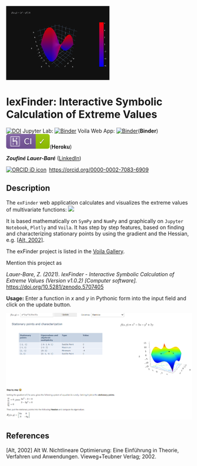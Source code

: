 <img src=Figures/fig2.svg height='200' >

# IexFinder: Interactive Symbolic Calculation of Extreme Values

[![DOI](https://zenodo.org/badge/424138887.svg)](https://zenodo.org/badge/latestdoi/424138887) Jupyter Lab: [![Binder](https://mybinder.org/badge_logo.svg)](https://mybinder.org/v2/gh/zolabar/IexFinder/HEAD) Voila Web App: [![Binder](https://mybinder.org/badge_logo.svg)](https://mybinder.org/v2/gh/zolabar/iexfinder/main?urlpath=voila%2Frender%2F/iexfinder_voila.ipynb)(**Binder**) [![example badge](Figures/succeeded.svg)](https://iexfinder.herokuapp.com/)(**Heroku**)


***Zoufiné Lauer-Baré*** ([LinkedIn](https://www.linkedin.com/in/zoufine-lauer-bare-14677a77)) <div itemscope itemtype="https://schema.org/Person"><a itemprop="sameAs" content="https://orcid.org/0000-0002-7083-6909" href="https://orcid.org/0000-0002-7083-6909" target="orcid.widget" rel="me noopener noreferrer" style="vertical-align:top;"><img src="https://orcid.org/sites/default/files/images/orcid_16x16.png" style="width:1em;margin-right:.5em;" alt="ORCID iD icon">https://orcid.org/0000-0002-7083-6909</a></div>

## Description

The ```exFinder``` web application calculates and visualizes the extreme values of multivariate functions: 
<img src="https://render.githubusercontent.com/render/math?math=f:\mathbb{R}^2\to\mathbb{R}">

It is based mathematically on ```SymPy``` and ```NumPy``` and graphically on ```Jupyter Notebook```, ```Plotly``` and ```Voila```. It has step by step features, based on  finding and characterizing stationary points by using the gradient and the Hessian, e.g. [[Alt, 2002]](https://link.springer.com/book/10.1007/978-3-322-84904-5). 

The exFinder project is listed in the [Voila Gallery](https://voila-gallery.org/). 

Mention this project as

*Lauer-Bare, Z. (2021). IexFinder -  Interactive Symbolic Calculation of Extreme Values (Version v1.0.2) [Computer software].* https://doi.org/10.5281/zenodo.5707405


**Usage:** Enter a function in *x* and *y* in Pythonic form into the input field and click on the update button.

<img src=Figures/exFinder_usage_5.PNG >



## References

[Alt, 2002] Alt W. Nichtlineare Optimierung: Eine Einführung in Theorie, Verfahren und Anwendungen. Vieweg+Teubner Verlag; 2002.
